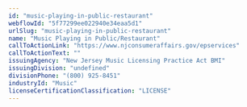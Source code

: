```yaml
---
id: "music-playing-in-public-restaurant"
webflowId: "5f77299ee022940e34eaa5d1"
urlSlug: "music-playing-in-public-restaurant"
name: "Music Playing in Public/Restaurant"
callToActionLink: "https://www.njconsumeraffairs.gov/epservices"
callToActionText: ""
issuingAgency: "New Jersey Music Licensing Practice Act BMI"
issuingDivision: "undefined"
divisionPhone: "(800) 925-8451"
industryId: "Music"
licenseCertificationClassification: "LICENSE"
---
```


